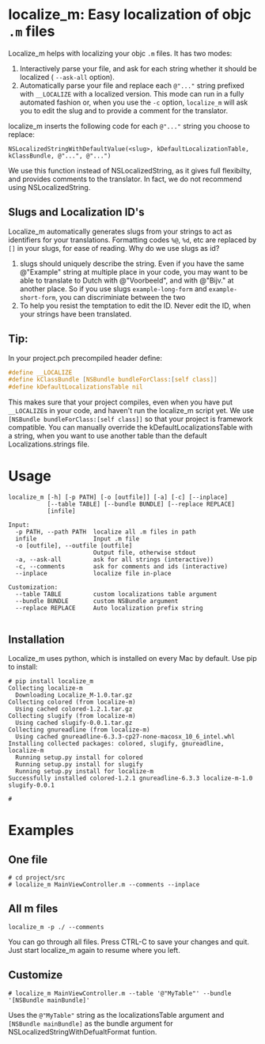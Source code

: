 # localize_m: Easy localization of objc `.m` files

Localize_m helps with localizing your objc `.m` files. It has two modes:

1. Interactively parse your file, and ask for each string whether it should be localized  ( `--ask-all` option). 
2. Automatically parse your file and replace each `@"..."` string prefixed with `__LOCALIZE` with a localized version.
   This mode can run in a fully automated fashion or, when you use the `-c` option, `localize_m`
   will ask you to edit the slug and to provide a comment for the translator.

localize_m inserts the following code for each `@"..."` string you choose to replace:
```
NSLocalizedStringWithDefaultValue(<slug>, kDefaultLocalizationTable, kClassBundle, @"...", @"...")
```

We use this function instead of NSLocalizedString, as it gives full flexibilty, and provides comments to the translator.
In fact, we do not recommend using NSLocalizedString.


## Slugs and Localization ID's
Localize_m automatically generates slugs from your strings to act as identifiers for your translations. 
Formatting codes `%@`, `%d`, etc are replaced by `[]` in  your slugs, for ease of reading. Why do we use slugs as id?

1. slugs should uniquely describe the string. Even if you have the same @"Example" string at multiple place 
   in your code, you may want to be able to translate to Dutch with @"Voorbeeld", and with @"Bijv." at another 
   place. So if you use slugs `example-long-form` and `example-short-form`, you can discriminiate between the two
2. To help you resist the temptation to edit the ID. Never edit the ID, when your strings have been translated.


## Tip:
In your project.pch precompiled header define:
```c
#define __LOCALIZE
#define kClassBundle [NSBundle bundleForClass:[self class]]
#define kDefaultLocalizationsTable nil
```

This makes sure that your project compiles, even when you have put `__LOCALIZE`s in your code, and haven't
run the localize_m script yet. We use `[NSBundle bundleForClass:[self class]]` so that your project is
framework compatible. You can manually override the kDefaultLocalizationsTable with a string, when you want
to use another table than the default Localizations.strings file.


# Usage

```
localize_m [-h] [-p PATH] [-o [outfile]] [-a] [-c] [--inplace]
           [--table TABLE] [--bundle BUNDLE] [--replace REPLACE]
           [infile]

Input:
  -p PATH, --path PATH  localize all .m files in path
  infile                Input .m file
  -o [outfile], --outfile [outfile]
                        Output file, otherwise stdout
  -a, --ask-all         ask for all strings (interactive))
  -c, --comments        ask for comments and ids (interactive)
  --inplace             localize file in-place

Customization:
  --table TABLE         custom localizations table argument
  --bundle BUNDLE       custom NSBundle argument
  --replace REPLACE     Auto localization prefix string
  
```

## Installation

Localize_m uses python, which is installed on every Mac by default. Use pip to install:

```
# pip install localize_m
Collecting localize-m
  Downloading Localize_M-1.0.tar.gz
Collecting colored (from localize-m)
  Using cached colored-1.2.1.tar.gz
Collecting slugify (from localize-m)
  Using cached slugify-0.0.1.tar.gz
Collecting gnureadline (from localize-m)
  Using cached gnureadline-6.3.3-cp27-none-macosx_10_6_intel.whl
Installing collected packages: colored, slugify, gnureadline, localize-m
  Running setup.py install for colored
  Running setup.py install for slugify
  Running setup.py install for localize-m
Successfully installed colored-1.2.1 gnureadline-6.3.3 localize-m-1.0 slugify-0.0.1

#
```
# Examples

## One file

```
# cd project/src
# localize_m MainViewController.m --comments --inplace

```

## All m files

```
localize_m -p ./ --comments
```
You can go through all files. Press CTRL-C to save your changes and quit. Just start localize_m again to resume where you left.

## Customize

```
# localize_m MainViewController.m --table '@"MyTable"' --bundle '[NSBundle mainBundle]'
```
Uses the `@"MyTable"` string as the localizationsTable argument and `[NSBundle mainBundle]` as the bundle argument for NSLocalizedStringWithDefualtFormat funtion.
